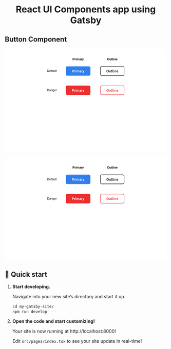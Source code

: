 <h1 align="center">
  React UI Components app using Gatsby
</h1>

## Button Component
![1](https://github.com/pandyama/React-UI-Components/blob/master/src/images/ButtonComponent.png)

<kb> <img src="https://github.com/pandyama/React-UI-Components/blob/master/src/images/ButtonComponent.png" alt="buttonComponent"> </kbd>

## 🚀 Quick start

1.  **Start developing.**

    Navigate into your new site’s directory and start it up.

    ```shell
    cd my-gatsby-site/
    npm run develop
    ```

2.  **Open the code and start customizing!**

    Your site is now running at http://localhost:8000!

    Edit `src/pages/index.tsx` to see your site update in real-time!
